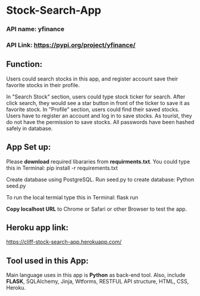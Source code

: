 # Stock-Search-App

### API name: yfinance
### API Link: https://pypi.org/project/yfinance/

## Function:
  Users could search stocks in this app, and register account save their favorite stocks in their profile.
  
  In "Search Stock" section, users could type stock ticker for search. After click search, they would see a star button in front of the ticker to save it as favorite stock.
  In "Profile" section, users could find their saved stocks.
  Users have to register an account and log in to save stocks. As tourist, they do not have the permission to save stocks. All passwords have been hashed safely in database.
  
## App Set up: 
Please **download** required libararies from **requirments.txt**. You could type this in Terminal: pip install -r requirements.txt

Create database using PostgreSQL. Run seed.py to create database: Python seed.py

To run the local termial type this in Terminal: flask run

**Copy localhost URL** to Chrome or Safari or other Browser to test the app.

## Heroku app link:
https://cliff-stock-search-app.herokuapp.com/

## Tool used in this App:
Main language uses in this app is **Python** as back-end tool. Also, include **FLASK**, SQLAlchemy, Jinja, Wtforms, RESTFUL API structure, HTML, CSS, Heroku.
